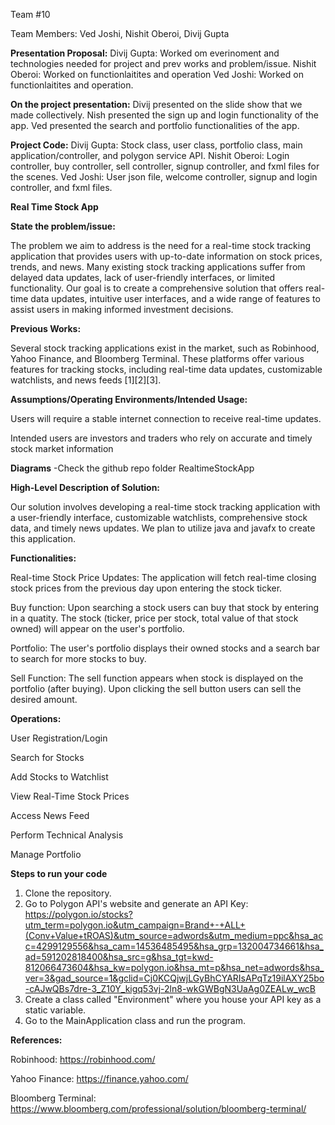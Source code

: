 Team #10

Team Members: Ved Joshi, Nishit Oberoi, Divij Gupta

**Presentation Proposal:**
Divij Gupta: Worked om everinoment and technologies needed for project and prev works and problem/issue. 
Nishit Oberoi: Worked on functionlaitites and operation
Ved Joshi: Worked on functionlaitites and operation.

**On the project presentation:**
Divij presented on the slide show that we made collectively.
Nish presented the sign up and login functionality of the app.
Ved presented the search and portfolio functionalities of the app.

**Project Code:**
Divij Gupta: Stock class, user class, portfolio class, main application/controller, and polygon service API.
Nishit Oberoi: Login controller, buy controller, sell controller, signup controller, and fxml files for the scenes. 
Ved Joshi: User json file, welcome controller, signup and login controller, and fxml files. 

 **Real Time Stock App**

**State the problem/issue:**

The problem we aim to address is the need for a real-time stock tracking application that provides users with up-to-date information on stock prices, trends, and news. Many existing stock tracking applications suffer from delayed data updates, lack of user-friendly interfaces, or limited functionality. Our goal is to create a comprehensive solution that offers real-time data updates, intuitive user interfaces, and a wide range of features to assist users in making informed investment decisions.

**Previous Works:**

Several stock tracking applications exist in the market, such as Robinhood, Yahoo Finance, and Bloomberg Terminal. These platforms offer various features for tracking stocks, including real-time data updates, customizable watchlists, and news feeds [1][2][3].

**Assumptions/Operating Environments/Intended Usage:**

Users will require a stable internet connection to receive real-time updates. 

Intended users are investors and traders who rely on accurate and timely stock market information

**Diagrams**
-Check the github repo folder RealtimeStockApp

**High-Level Description of Solution:**

Our solution involves developing a real-time stock tracking application with a user-friendly interface, customizable watchlists, comprehensive stock data, and timely news updates. We plan to utilize java and javafx to create this application.

**Functionalities:**

Real-time Stock Price Updates: The application will fetch real-time closing stock prices from the previous day upon entering the stock ticker. 

Buy function: Upon searching a stock users can buy that stock by entering in a quatity. The stock (ticker, price per stock, total value of that stock owned) will appear on the user's portfolio.

Portfolio: The user's portfolio displays their owned stocks and a search bar to search for more stocks to buy. 

Sell Function: The sell function appears when stock is displayed on the portfolio (after buying). Upon clicking the sell button users can sell the desired amount. 

**Operations:**

User Registration/Login

Search for Stocks

Add Stocks to Watchlist

View Real-Time Stock Prices

Access News Feed

Perform Technical Analysis

Manage Portfolio

**Steps to run your code**

1. Clone the repository.
2. Go to Polygon API's website and generate an API Key: https://polygon.io/stocks?utm_term=polygon.io&utm_campaign=Brand+-+ALL+(Conv+Value+tROAS)&utm_source=adwords&utm_medium=ppc&hsa_acc=4299129556&hsa_cam=14536485495&hsa_grp=132004734661&hsa_ad=591202818400&hsa_src=g&hsa_tgt=kwd-812066473604&hsa_kw=polygon.io&hsa_mt=p&hsa_net=adwords&hsa_ver=3&gad_source=1&gclid=Cj0KCQjwjLGyBhCYARIsAPqTz19ilAXY25bo-cAJwQBs7dre-3_Z10Y_kigq53vj-2ln8-wkGWBgN3UaAg0ZEALw_wcB
3. Create a class called "Environment" where you house your API key as a static variable.
4. Go to the MainApplication class and run the program.

**References:**

Robinhood: https://robinhood.com/

Yahoo Finance: https://finance.yahoo.com/

Bloomberg Terminal: https://www.bloomberg.com/professional/solution/bloomberg-terminal/
